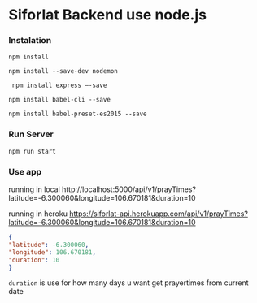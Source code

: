 # Siforlat Backend use node.js
### Instalation
``` npm install ```

``` npm install --save-dev nodemon ```

``` npm install express —-save```

``` npm install babel-cli --save ```

``` npm install babel-preset-es2015 --save ```

### Run Server
``` npm run start ```

### Use app
running in local
http://localhost:5000/api/v1/prayTimes?latitude=-6.300060&longitude=106.670181&duration=10

running in  heroku 
https://siforlat-api.herokuapp.com/api/v1/prayTimes?latitude=-6.300060&longitude=106.670181&duration=10

```json
{
"latitude": -6.300060,
"longitude": 106.670181,
"duration": 10
}
```

``` duration ``` is use for how many days u want get prayertimes from current date